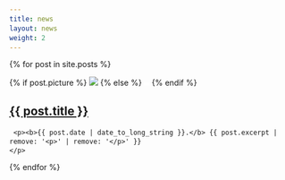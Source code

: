 ```yaml
---
title: news
layout: news
weight: 2
---
```

{% for post in site.posts %}
<div class="grid no-gutters {% cycle 'white', 'blue' %}">
   <div class="unit one-quarter">
{% if post.picture %}
<img src="img/{{ post.picture }}">
{% else %}
<img src="img/white.png">
{% endif %}

</div>
   <div class="unit three-quarters">
     <h2><a href="{{ post.url }}">{{ post.title }}</a></h2>

     <p><b>{{ post.date | date_to_long_string }}.</b> {{ post.excerpt | remove: '<p>' | remove: '</p>' }}
    </p>

 </div>

</div>
<div class="clearfix"></div>

{% endfor %}

<!--
<ul class="posts">
  {% for post in site.posts %}
    <li class="{% cycle 'white', 'blue' %}" >
      <h2><a href="{{ post.url }}">{{ post.title }}</a></h2>
      <p class="small">posted on {{ post.date | date_to_long_string }}</p>
      {{ post.excerpt }}
    </li>
  {% endfor %}
</ul>
-->

